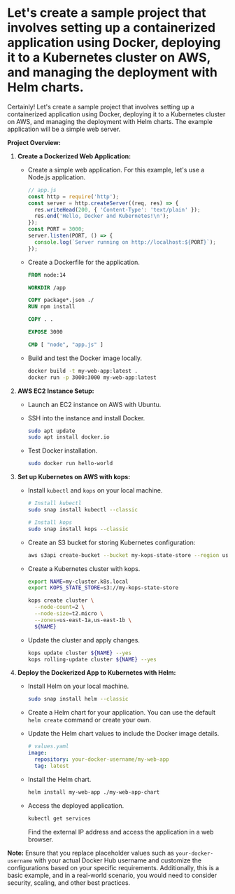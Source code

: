 # Let's create a sample project that involves setting up a containerized application using Docker, deploying it to a Kubernetes cluster on AWS, and managing the deployment with Helm charts.
Certainly! Let's create a sample project that involves setting up a containerized application using Docker, deploying it to a Kubernetes cluster on AWS, and managing the deployment with Helm charts. The example application will be a simple web server.

**Project Overview:**

1. **Create a Dockerized Web Application:**

   - Create a simple web application. For this example, let's use a Node.js application.

     ```javascript
     // app.js
     const http = require('http');
     const server = http.createServer((req, res) => {
       res.writeHead(200, { 'Content-Type': 'text/plain' });
       res.end('Hello, Docker and Kubernetes!\n');
     });
     const PORT = 3000;
     server.listen(PORT, () => {
       console.log(`Server running on http://localhost:${PORT}`);
     });
     ```

   - Create a Dockerfile for the application.

     ```Dockerfile
     FROM node:14

     WORKDIR /app

     COPY package*.json ./
     RUN npm install

     COPY . .

     EXPOSE 3000

     CMD [ "node", "app.js" ]
     ```

   - Build and test the Docker image locally.

     ```bash
     docker build -t my-web-app:latest .
     docker run -p 3000:3000 my-web-app:latest
     ```

2. **AWS EC2 Instance Setup:**

   - Launch an EC2 instance on AWS with Ubuntu.
   - SSH into the instance and install Docker.

     ```bash
     sudo apt update
     sudo apt install docker.io
     ```

   - Test Docker installation.

     ```bash
     sudo docker run hello-world
     ```

3. **Set up Kubernetes on AWS with kops:**

   - Install `kubectl` and `kops` on your local machine.

     ```bash
     # Install kubectl
     sudo snap install kubectl --classic

     # Install kops
     sudo snap install kops --classic
     ```

   - Create an S3 bucket for storing Kubernetes configuration:

     ```bash
     aws s3api create-bucket --bucket my-kops-state-store --region us-east-1
     ```

   - Create a Kubernetes cluster with kops.

     ```bash
     export NAME=my-cluster.k8s.local
     export KOPS_STATE_STORE=s3://my-kops-state-store

     kops create cluster \
       --node-count=2 \
       --node-size=t2.micro \
       --zones=us-east-1a,us-east-1b \
       ${NAME}
     ```

   - Update the cluster and apply changes.

     ```bash
     kops update cluster ${NAME} --yes
     kops rolling-update cluster ${NAME} --yes
     ```

4. **Deploy the Dockerized App to Kubernetes with Helm:**

   - Install Helm on your local machine.

     ```bash
     sudo snap install helm --classic
     ```

   - Create a Helm chart for your application. You can use the default `helm create` command or create your own.

   - Update the Helm chart values to include the Docker image details.

     ```yaml
     # values.yaml
     image:
       repository: your-docker-username/my-web-app
       tag: latest
     ```

   - Install the Helm chart.

     ```bash
     helm install my-web-app ./my-web-app-chart
     ```

   - Access the deployed application.

     ```bash
     kubectl get services
     ```

     Find the external IP address and access the application in a web browser.

**Note:** Ensure that you replace placeholder values such as `your-docker-username` with your actual Docker Hub username and customize the configurations based on your specific requirements. Additionally, this is a basic example, and in a real-world scenario, you would need to consider security, scaling, and other best practices.
